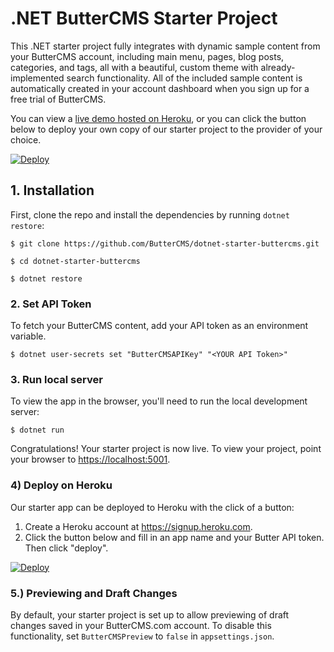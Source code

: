 # .NET ButterCMS Starter Project

This .NET starter project fully integrates with dynamic sample content from your ButterCMS account, including main menu, pages, blog posts, categories, and tags, all with a beautiful, custom theme with already-implemented search functionality. All of the included sample content is automatically created in your account dashboard when you sign up for a free trial of ButterCMS.

You can view a [live demo hosted on Heroku](https://dotnet-starter-buttercms-tmp.herokuapp.com), or you can click the button below to deploy your own copy of our starter project to the provider of your choice.

[![Deploy](https://www.herokucdn.com/deploy/button.svg)](https://heroku.com/deploy?template=https://github.com/ButterCMS/dotnet-starter-buttercms)

## 1. Installation

First, clone the repo and install the dependencies by running `dotnet restore`:

```console
$ git clone https://github.com/ButterCMS/dotnet-starter-buttercms.git

$ cd dotnet-starter-buttercms

$ dotnet restore
```

### 2. Set API Token

To fetch your ButterCMS content, add your API token as an environment variable.

```console
$ dotnet user-secrets set "ButterCMSAPIKey" "<YOUR API Token>"
```

### 3. Run local server

To view the app in the browser, you'll need to run the local development server:

```console
$ dotnet run
```

Congratulations! Your starter project is now live. To view your project, point your browser to [https://localhost:5001](https://localhost:5001).

### 4) Deploy on Heroku

Our starter app can be deployed to Heroku with the click of a button:

1. Create a Heroku account at https://signup.heroku.com.
2. Click the button below and fill in an app name and your Butter API token. Then click "deploy".

[![Deploy](https://www.herokucdn.com/deploy/button.svg)](https://heroku.com/deploy?template=https://github.com/ButterCMS/dotnet-starter-buttercms)

### 5.) Previewing and Draft Changes

By default, your starter project is set up to allow previewing of draft changes saved in your ButterCMS.com account. To disable this functionality, set `ButterCMSPreview` to `false` in `appsettings.json`.

